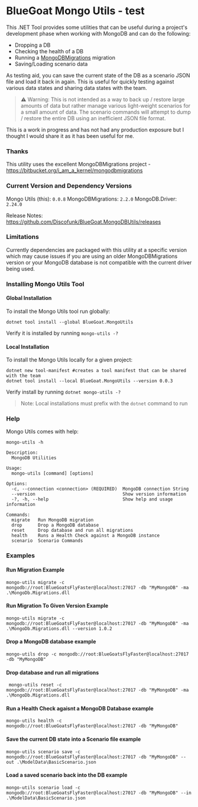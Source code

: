 # BlueGoat Mongo Utils - test

This .NET Tool provides some utilities that can be useful during a project's development phase when working with MongoDB and can do the following:

- Dropping a DB
- Checking the health of a DB
- Running a [MongoDBMigrations](https://bitbucket.org/i_am_a_kernel/mongodbmigrations) migration
- Saving/Loading scenario data

As testing aid, you can save the current state of the DB as a scenario JSON file and load it back in again. This is useful for quickly testing against various data states and sharing data states with the team.

> ⚠ Warning: This is not intended as a way to back up / restore large amounts of data but rather manage various light-weight scenarios for a small amount of data. The scenario commands will attempt to dump / restore the entire DB using an inefficient JSON file format.

This is a work in progress and has not had any production exposure but I thought I would share it as it has been useful for me.

### Thanks

This utility uses the excellent MongoDBMigrations project - https://bitbucket.org/i_am_a_kernel/mongodbmigrations

### Current Version and Dependency Versions

Mongo Utils (this): `0.0.8`
MongoDBMigrations: `2.2.0`
MongoDB.Driver: `2.24.0`

Release Notes: https://github.com/Discofunk/BlueGoat.MongoDBUtils/releases

### Limitations

Currently dependencies are packaged with this utility at a specific version which may cause issues if you are using an older MongoDBMigrations version or your MongoDB database is not compatible with the current driver being used.

### Installing Mongo Utils Tool

#### Global Installation

To install the Mongo Utils tool run globally:

```
dotnet tool install --global BlueGoat.MongoUtils
```

Verify it is installed by running `mongo-utils -?`

#### Local Installation

To install the Mongo Utils locally for a given project:

```
dotnet new tool-manifest #creates a tool manifest that can be shared with the team
dotnet tool install --local BlueGoat.MongoUtils --version 0.0.3
```

Verify install by running `dotnet mongo-utils -?`

> Note: Local installations must prefix with the `dotnet` command to run

### Help

Mongo Utils comes with help:

```console
mongo-utils -h
```

```console
Description:
  MongoDB Utilities

Usage:
  mongo-utils [command] [options]

Options:
  -c, --connection <connection> (REQUIRED)  MongoDB connection String
  --version                                 Show version information
  -?, -h, --help                            Show help and usage information

Commands:
  migrate   Run MongoDB migration
  drop      Drop a MongoDB database
  reset     Drop database and run all migrations
  health    Runs a Health Check against a MongoDB instance
  scenario  Scenario Commands
```

### Examples

#### Run Migration Example

```console
mongo-utils migrate -c mongodb://root:BlueGoatsFlyFaster@localhost:27017 -db "MyMongoDB" -ma  .\MongoDb.Migrations.dll
```

#### Run Migration To Given Version Example

```console
mongo-utils migrate -c mongodb://root:BlueGoatsFlyFaster@localhost:27017 -db "MyMongoDB" -ma  .\MongoDb.Migrations.dll --version 1.0.2
```

#### Drop a MongoDB database example

```console
mongo-utils drop -c mongodb://root:BlueGoatsFlyFaster@localhost:27017 -db "MyMongoDB"
```

#### Drop database and run all migrations

```console
 mongo-utils reset -c mongodb://root:BlueGoatsFlyFaster@localhost:27017 -db "MyMongoDB" -ma  .\MongoDb.Migrations.dll
```

#### Run a Health Check agaisnt a MongoDB Database example

```console
mongo-utils health -c mongodb://root:BlueGoatsFlyFaster@localhost:27017 -db "MyMongoDB"
```

#### Save the current DB state into a Scenario file example

```console
mongo-utils scenario save -c mongodb://root:BlueGoatsFlyFaster@localhost:27017 -db "MyMongoDB" --out .\ModelData\BasicScenario.json
```

#### Load a saved scenario back into the DB example

```console
mongo-utils scenario load -c mongodb://root:BlueGoatsFlyFaster@localhost:27017 -db "MyMongoDB" --in .\ModelData\BasicScenario.json
```

